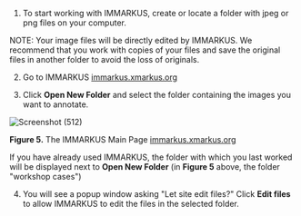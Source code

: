 1. To start working with IMMARKUS, create or locate a folder with jpeg or png files on your computer. 

NOTE: Your image files will be directly edited by IMMARKUS. We recommend that you work with copies of your files and save the original files in another folder to avoid the loss of originals. 

2. Go to IMMARKUS [immarkus.xmarkus.org](https://immarkus.xmarkus.org/)

3. Click **Open New Folder** and select the folder containing the images you want to annotate.  
 
![Screenshot (512)](https://github.com/rsimon/immarkus/assets/128056738/39002f29-5f2b-452f-a44c-e0d061e501a7)


**Figure 5.** The IMMARKUS Main Page [immarkus.xmarkus.org](https://immarkus.xmarkus.org/)

 If you have already used IMMARKUS, the folder with which you last worked will be displayed next to **Open New Folder** (in **Figure 5** above, the folder "workshop cases") 

4. You will see a popup window asking "Let site edit files?" Click **Edit files** to allow IMMARKUS to edit the files in the selected folder. 
